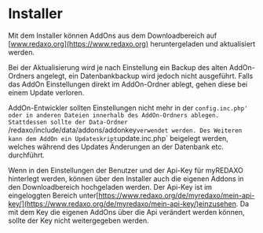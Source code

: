 # Installer

Mit dem Installer können AddOns aus dem Downloadbereich auf [www.redaxo.org](https://www.redaxo.org) heruntergeladen und aktualisiert werden.

Bei der Aktualisierung wird je nach Einstellung ein Backup des alten AddOn-Ordners angelegt, ein Datenbankbackup wird jedoch nicht ausgeführt. Falls das AddOn Einstellungen direkt im AddOn-Ordner ablegt, gehen diese bei einem Update verloren.

AddOn-Entwickler sollten Einstellungen nicht mehr in der `config.inc.php' oder in anderen Dateien innerhalb des AddOn-Ordners ablegen. Stattdessen sollte der Data-Ordner `/redaxo/include/data/addons/addonkey` verwendet werden.
Des Weiteren kann dem AddOn ein Updateskript `update.inc.php` beigelegt werden, welches während des Updates Änderungen an der Datenbank etc. durchführt.

Wenn in den Einstellungen der Benutzer und der Api-Key für myREDAXO hinterlegt werden, können über den Installer auch die eigenen Addons in den Downloadbereich hochgeladen werden. Der Api-Key ist im eingeloggten Bereich unter[https://www.redaxo.org/de/myredaxo/mein-api-key/](https://www.redaxo.org/de/myredaxo/mein-api-key/)einzusehen. Da mit dem Key die eigenen AddOns über die Api verändert werden können, sollte der Key nicht weitergegeben werden.
